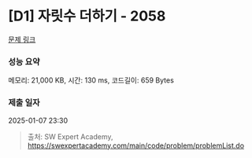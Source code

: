 # [D1] 자릿수 더하기 - 2058 

[문제 링크](https://swexpertacademy.com/main/code/problem/problemDetail.do?contestProbId=AV5QPRjqA10DFAUq) 

### 성능 요약

메모리: 21,000 KB, 시간: 130 ms, 코드길이: 659 Bytes

### 제출 일자

2025-01-07 23:30



> 출처: SW Expert Academy, https://swexpertacademy.com/main/code/problem/problemList.do